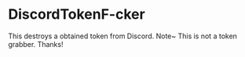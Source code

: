 # DiscordTokenF-cker
This destroys a obtained token from Discord. Note~ This is not a token grabber. Thanks!
